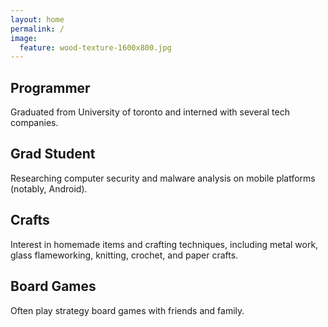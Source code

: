 ```yaml
---
layout: home
permalink: /
image:
  feature: wood-texture-1600x800.jpg
---
```


<div class="tiles">

<div class="tile">
  <h2 class="post-title">Programmer</h2>
  <p class="post-excerpt">Graduated from University of toronto and interned with several tech companies.</p>
</div><!-- /.tile -->

<div class="tile">
  <h2 class="post-title">Grad Student</h2>
  <p class="post-excerpt">Researching computer security and malware analysis on mobile platforms (notably, Android).</p>
</div><!-- /.tile -->

<div class="tile">
  <h2 class="post-title">Crafts</h2>
  <p class="post-excerpt">Interest in homemade items and crafting techniques, including metal work, glass flameworking, knitting, crochet, and paper crafts.</p>
</div><!-- /.tile -->

<div class="tile">
  <h2 class="post-title">Board Games</h2>
  <p class="post-excerpt">Often play strategy board games with friends and family.</p>
</div><!-- /.tile -->

</div><!-- /.tiles -->
